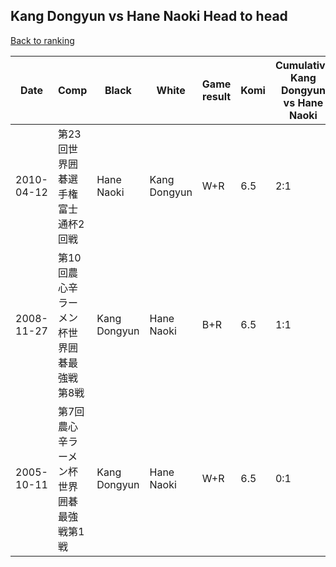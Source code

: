 ## Kang Dongyun vs Hane Naoki Head to head

[Back to ranking](../../index.md)




| **Date** | **Comp** | **Black** | **White** | **Game result** | **Komi** | **Cumulative Kang Dongyun vs Hane Naoki** | **Kang Dongyun streak** | **Hane Naoki streak** | 
| --- | --- | --- | --- | --- | --- | --- | --- | --- |
| 2010-04-12 | 第23回世界囲碁選手権富士通杯2回戦 | Hane Naoki | Kang Dongyun | W+R | 6.5 | 2:1 | 2 | 0 | 
| 2008-11-27 | 第10回農心辛ラーメン杯世界囲碁最強戦第8戦 | Kang Dongyun | Hane Naoki | B+R | 6.5 | 1:1 | 1 | 0 | 
| 2005-10-11 | 第7回農心辛ラーメン杯世界囲碁最強戦第1戦 | Kang Dongyun | Hane Naoki | W+R | 6.5 | 0:1 | 0 | 1 |




